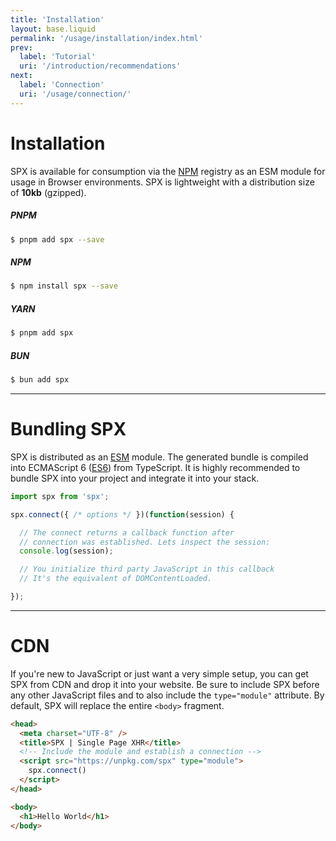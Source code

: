 ```yaml
---
title: 'Installation'
layout: base.liquid
permalink: '/usage/installation/index.html'
prev:
  label: 'Tutorial'
  uri: '/introduction/recommendations'
next:
  label: 'Connection'
  uri: '/usage/connection/'
---
```


# Installation

SPX is available for consumption via the [NPM](https://www.npmjs.com/package/spx) registry as an ESM module for usage in Browser environments. SPX is lightweight with a distribution size of **10kb** (gzipped).

##### PNPM

```bash
$ pnpm add spx --save
```

##### NPM

```bash
$ npm install spx --save
```

##### YARN

```bash
$ pnpm add spx
```

##### BUN

```bash
$ bun add spx
```

---

# Bundling SPX

SPX is distributed as an [ESM](https://developer.mozilla.org/en-US/docs/Web/JavaScript/Guide/Modules) module. The generated bundle is compiled into ECMAScript 6 ([ES6](https://kangax.github.io/compat-table/es6/)) from TypeScript. It is highly recommended to bundle SPX into your project and integrate it into your stack.

<!-- prettier-ignore -->
```js
import spx from 'spx';

spx.connect({ /* options */ })(function(session) {

  // The connect returns a callback function after
  // connection was established. Lets inspect the session:
  console.log(session);

  // You initialize third party JavaScript in this callback
  // It's the equivalent of DOMContentLoaded.

});
```

---

# CDN

If you're new to JavaScript or just want a very simple setup, you can get SPX from CDN and drop it into your website. Be sure to include SPX before any other JavaScript files and to also include the `type="module"` attribute. By default, SPX will replace the entire `<body>` fragment.

<!-- prettier-ignore -->
```html
<head>
  <meta charset="UTF-8" />
  <title>SPX | Single Page XHR</title>
  <!-- Include the module and establish a connection -->
  <script src="https://unpkg.com/spx" type="module">
    spx.connect()
  </script>
</head>

<body>
  <h1>Hello World</h1>
</body>
```
